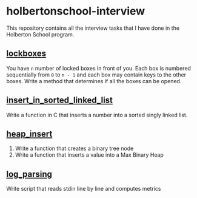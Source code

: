 # holbertonschool-interview

This repository contains all the interview tasks that I have done in the Holberton School program.

## [lockboxes](lockboxes)

You have `n` number of locked boxes in front of you. Each box is numbered sequentially from `0` to `n - 1` and each box 
may contain keys to the other boxes.
Write a method that determines if all the boxes can be opened.

## [insert_in_sorted_linked_list](insert_in_sorted_linked_list)

Write a function in C that inserts a number into a sorted singly linked list.

## [heap_insert](heap_insert)

1. Write a function that creates a binary tree node
2. Write a function that inserts a value into a Max Binary Heap

## [log_parsing](log_parsing)
Write script that reads stdin line by line and computes metrics